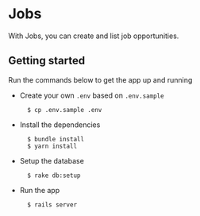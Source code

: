 # Jobs

With Jobs, you can create and list job opportunities.

## Getting started

Run the commands below to get the app up and running

* Create your own `.env` based on `.env.sample`

        $ cp .env.sample .env

* Install the dependencies

        $ bundle install
        $ yarn install

* Setup the database

        $ rake db:setup

* Run the app

        $ rails server
